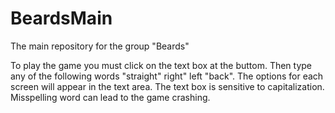 # BeardsMain
The main repository for the group "Beards"

To play the game you must click on the text box at the buttom.
Then type any of the following words "straight" right" left "back".
The options for each screen will appear in the text area.
The text box is sensitive to capitalization.
Misspelling word can lead to the game crashing.
